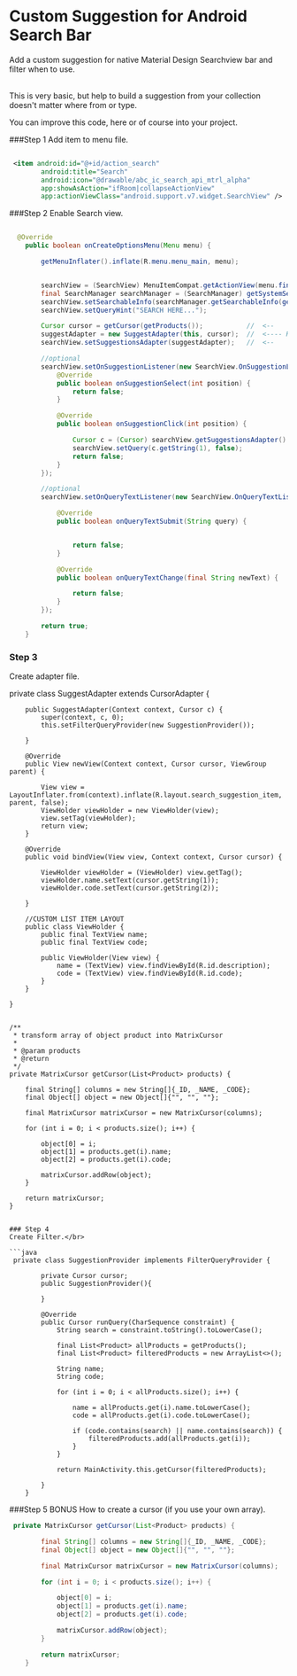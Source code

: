 # Custom Suggestion for Android Search Bar

Add a custom suggestion for native Material Design Searchview bar and filter when to use.</br></br>

This is very basic, but help to build a suggestion from your collection doesn't matter where from or type.</br>

You can improve this code, here or of course into your project.</br>



###Step 1 
Add item to menu file.</br>

```xml

 <item android:id="@+id/action_search"
        android:title="Search"
        android:icon="@drawable/abc_ic_search_api_mtrl_alpha"
        app:showAsAction="ifRoom|collapseActionView"
        app:actionViewClass="android.support.v7.widget.SearchView" />
```


###Step 2
Enable Search view.</br>


```java

  @Override
    public boolean onCreateOptionsMenu(Menu menu) {

        getMenuInflater().inflate(R.menu.menu_main, menu);


        searchView = (SearchView) MenuItemCompat.getActionView(menu.findItem(R.id.action_search));
        final SearchManager searchManager = (SearchManager) getSystemService(SEARCH_SERVICE);
        searchView.setSearchableInfo(searchManager.getSearchableInfo(getComponentName()));
        searchView.setQueryHint("SEARCH HERE...");

        Cursor cursor = getCursor(getProducts());			//  <--
        suggestAdapter = new SuggestAdapter(this, cursor);	//  <---- Here the most important
        searchView.setSuggestionsAdapter(suggestAdapter);	//  <--

		//optional
        searchView.setOnSuggestionListener(new SearchView.OnSuggestionListener() {
            @Override
            public boolean onSuggestionSelect(int position) {
                return false;
            }

            @Override
            public boolean onSuggestionClick(int position) {

                Cursor c = (Cursor) searchView.getSuggestionsAdapter().getItem(position);
                searchView.setQuery(c.getString(1), false);
                return false;
            }
        });

		//optional
        searchView.setOnQueryTextListener(new SearchView.OnQueryTextListener() {

            @Override
            public boolean onQueryTextSubmit(String query) {


                return false;
            }

            @Override
            public boolean onQueryTextChange(final String newText) {

                return false;
            }
        });

        return true;
    }

```


### Step 3 
Create adapter file.</br>


private class SuggestAdapter extends CursorAdapter {

        public SuggestAdapter(Context context, Cursor c) {
            super(context, c, 0);
            this.setFilterQueryProvider(new SuggestionProvider());

        }

        @Override
        public View newView(Context context, Cursor cursor, ViewGroup parent) {

            View view = LayoutInflater.from(context).inflate(R.layout.search_suggestion_item, parent, false);
            ViewHolder viewHolder = new ViewHolder(view);
            view.setTag(viewHolder);
            return view;
        }

        @Override
        public void bindView(View view, Context context, Cursor cursor) {

            ViewHolder viewHolder = (ViewHolder) view.getTag();
            viewHolder.name.setText(cursor.getString(1));
            viewHolder.code.setText(cursor.getString(2));

        }

        //CUSTOM LIST ITEM LAYOUT
        public class ViewHolder {
            public final TextView name;
            public final TextView code;

            public ViewHolder(View view) {
                name = (TextView) view.findViewById(R.id.description);
                code = (TextView) view.findViewById(R.id.code);
            }
        }

    }


    /**
     * transform array of object product into MatrixCursor
     *
     * @param products
     * @return
     */
    private MatrixCursor getCursor(List<Product> products) {

        final String[] columns = new String[]{_ID, _NAME, _CODE};
        final Object[] object = new Object[]{"", "", ""};

        final MatrixCursor matrixCursor = new MatrixCursor(columns);

        for (int i = 0; i < products.size(); i++) {

            object[0] = i;
            object[1] = products.get(i).name;
            object[2] = products.get(i).code;

            matrixCursor.addRow(object);
        }

        return matrixCursor;
    }

```

### Step 4
Create Filter.</br>

```java
 private class SuggestionProvider implements FilterQueryProvider {

        private Cursor cursor;
        public SuggestionProvider(){

        }

        @Override
        public Cursor runQuery(CharSequence constraint) {
            String search = constraint.toString().toLowerCase();

            final List<Product> allProducts = getProducts();
            final List<Product> filteredProducts = new ArrayList<>();

            String name;
            String code;

            for (int i = 0; i < allProducts.size(); i++) {

                name = allProducts.get(i).name.toLowerCase();
                code = allProducts.get(i).code.toLowerCase();

                if (code.contains(search) || name.contains(search)) {
                    filteredProducts.add(allProducts.get(i));
                }
            }

            return MainActivity.this.getCursor(filteredProducts);

        }
    }

```


###Step 5 
BONUS How to create a cursor (if you use your own array).</br>

```java
 private MatrixCursor getCursor(List<Product> products) {

        final String[] columns = new String[]{_ID, _NAME, _CODE};
        final Object[] object = new Object[]{"", "", ""};

        final MatrixCursor matrixCursor = new MatrixCursor(columns);

        for (int i = 0; i < products.size(); i++) {

            object[0] = i;
            object[1] = products.get(i).name;
            object[2] = products.get(i).code;

            matrixCursor.addRow(object);
        }

        return matrixCursor;
    }
    
```




